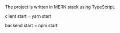 The project is written in MERN stack using TypeScript.

client start = yarn start

backend start = npm start
